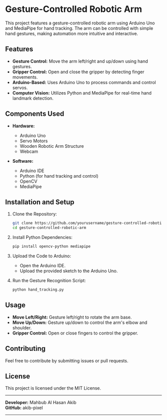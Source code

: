 # Gesture-Controlled Robotic Arm

This project features a gesture-controlled robotic arm using Arduino Uno and MediaPipe for hand tracking. The arm can be controlled with simple hand gestures, making automation more intuitive and interactive.

## Features

- **Gesture Control:** Move the arm left/right and up/down using hand gestures.
- **Gripper Control:** Open and close the gripper by detecting finger movements.
- **Arduino-Based:** Uses Arduino Uno to process commands and control servos.
- **Computer Vision:** Utilizes Python and MediaPipe for real-time hand landmark detection.

## Components Used

- **Hardware:**
  - Arduino Uno
  - Servo Motors
  - Wooden Robotic Arm Structure
  - Webcam
  
- **Software:**
  - Arduino IDE
  - Python (for hand tracking and control)
  - OpenCV
  - MediaPipe

## Installation and Setup

1. Clone the Repository:
   ```bash
   git clone https://github.com/yourusername/gesture-controlled-robotic-arm.git
   cd gesture-controlled-robotic-arm
   ```

2. Install Python Dependencies:
   ```bash
   pip install opencv-python mediapipe
   ```

3. Upload the Code to Arduino:
   - Open the Arduino IDE.
   - Upload the provided sketch to the Arduino Uno.

4. Run the Gesture Recognition Script:
   ```bash
   python hand_tracking.py
   ```

## Usage

- **Move Left/Right:** Gesture left/right to rotate the arm base.
- **Move Up/Down:** Gesture up/down to control the arm's elbow and shoulder.
- **Gripper Control:** Open or close fingers to control the gripper.

## Contributing
Feel free to contribute by submitting issues or pull requests.

## License
This project is licensed under the MIT License.

---

**Developer:** Mahbub Al Hasan Akib  
**GitHub:** akib-pixel  

---


